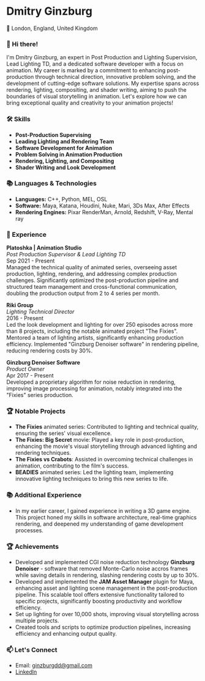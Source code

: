 # Dmitry Ginzburg

📍 London, England, United Kingdom

### 👋 Hi there!
I'm Dmitry Ginzburg, an expert in Post Production and Lighting Supervision, Lead Lighting TD, and a dedicated software developer with a focus on animation. My career is marked by a commitment to enhancing post-production through technical direction, innovative problem solving, and the development of cutting-edge software solutions. My expertise spans across rendering, lighting, compositing, and shader writing, aiming to push the boundaries of visual storytelling in animation. Let's explore how we can bring exceptional quality and creativity to your animation projects!

### 🛠 Skills
- **Post-Production Supervising**
- **Leading Lighting and Rendering Team**
- **Software Development for Animation**
- **Problem Solving in Animation Production**
- **Rendering, Lighting, and Compositing**
- **Shader Writing and Look Development**

### 📚 Languages & Technologies
- **Languages:** C++, Python, MEL, OSL
- **Software:** Maya, Katana, Houdini, Nuke, Mari, 3Ds Max, After Effects
- **Rendering Engines:** Pixar RenderMan, Arnold, Redshift, V-Ray, Mental ray

### 💼 Experience

**Platoshka | Animation Studio**  
*Post Production Supervisor & Lead Lighting TD*  
Sep 2021 - Present  
Managed the technical quality of animated series, overseeing asset production, lighting, rendering, and addressing complex production challenges. Significantly optimized the post-production pipeline and structured team management and cross-functional communication, doubling the production output from 2 to 4 series per month.

**Riki Group**  
*Lighting Technical Director*  
2016 - Present  
Led the look development and lighting for over 250 episodes across more than 8 projects, including the notable animated project "The Fixies". Mentored a team of lighting artists, significantly enhancing production efficiency. Implemented "Ginzburg Denoiser software" in rendering pipeline, reducing rendering costs by 30%.

**Ginzburg Denoiser Software**  
*Product Owner*  
Apr 2017 - Present  
Developed a proprietary algorithm for noise reduction in rendering, improving image processing for animation, notably integrated into the "Fixies" series production.

### 🏆 Notable Projects
- **The Fixies** animated series: Contributed to lighting and technical quality, ensuring the series' visual excellence.
- **The Fixies: Big Secret** movie: Played a key role in post-production, enhancing the movie's visual storytelling through advanced lighting and rendering techniques.
- **The Fixies vs Crabots**: Assisted in overcoming technical challenges in animation, contributing to the film's success.
- **BEADIES** animated series: Led the lighting team, implementing innovative lighting techniques to bring this new series to life.

### 📚 Additional Experience
- In my earlier career, I gained experience in writing a 3D game engine. This project honed my skills in software architecture, real-time graphics rendering, and deepened my understanding of game development processes.

### 🏆 Achievements
- Developed and implemented CGI noise reduction technology **Ginzburg Denoiser** - software that removed Monte-Carlo noise accros frames while saving details in rendering, slashing rendering costs by up to 30%.
- Developed and implemented the **JAM Asset Manager** plugin for Maya, enhancing asset and lighting scene management in the post-production pipeline. This scalable tool offers extensive functionality tailored to specific projects, significantly boosting productivity and workflow efficiency.
- Set up lighting for over 10,000 shots, improving visual storytelling across multiple projects.
- Created tools and scripts to optimize production pipelines, increasing efficiency and enhancing output quality.

### 📫 Let's Connect
- Email: ginzburgdd@gmail.com
- [LinkedIn](www.linkedin.com/in/ginzburg-cg)
